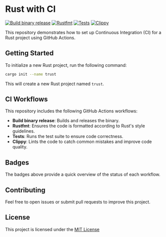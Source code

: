 # Rust with CI

[![Build binary release](https://github.com/mozaloom/rust-with-ci/actions/workflows/release.yml/badge.svg)](https://github.com/mozaloom/rust-with-ci/actions/workflows/release.yml)
[![Rustfmt](https://github.com/mozaloom/rust-with-ci/actions/workflows/rustfmt.yml/badge.svg)](https://github.com/mozaloom/rust-with-ci/actions/workflows/rustfmt.yml)
[![Tests](https://github.com/mozaloom/rust-with-ci/actions/workflows/tests.yml/badge.svg)](https://github.com/mozaloom/rust-with-ci/actions/workflows/tests.yml)
[![Clippy](https://github.com/mozaloom/rust-with-ci/actions/workflows/lint.yml/badge.svg)](https://github.com/mozaloom/rust-with-ci/actions/workflows/lint.yml)

This repository demonstrates how to set up Continuous Integration (CI) for a Rust project using GitHub Actions.

## Getting Started

To initialize a new Rust project, run the following command:

```bash
cargo init --name trust
``` 

This will create a new Rust project named `trust`.

## CI Workflows

This repository includes the following GitHub Actions workflows:

- **Build binary release**: Builds and releases the binary.
- **Rustfmt**: Ensures the code is formatted according to Rust's style guidelines.
- **Tests**: Runs the test suite to ensure code correctness.
- **Clippy**: Lints the code to catch common mistakes and improve code quality.

## Badges

The badges above provide a quick overview of the status of each workflow.

## Contributing

Feel free to open issues or submit pull requests to improve this project.

## License

This project is licensed under the [MIT License](LICENSE)
